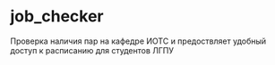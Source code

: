 # job_checker
Проверка наличия пар на кафедре ИОТС и предоствляет удобный доступ к расписанию для студентов ЛГПУ
